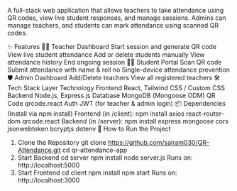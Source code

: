 A full-stack web application that allows teachers to take attendance using QR codes, view live student responses, and manage sessions. Admins can manage teachers, and students can mark attendance using scanned QR codes.

✨ Features
🧑‍🏫 Teacher Dashboard
Start session and generate QR code
View live student attendance
Add or delete students manually
View attendance history
End ongoing session
👨‍🏫 Student Portal
Scan QR code
Submit attendance with name & roll no
Single-device attendance prevention
🛡️ Admin Dashboard
Add/Delete teachers
View all registered teachers
🛠️ Tech Stack
Layer	Technology
Frontend	React, Tailwind CSS / Custom CSS
Backend	Node.js, Express.js
Database	MongoDB (Mongoose ODM)
QR Code	qrcode.react
Auth	JWT (for teacher & admin login)
📦 Dependencies (Install via npm install)
Frontend (in /client):
npm install axios react-router-dom qrcode.react
Backend (in /server):
npm install express mongoose cors jsonwebtoken bcryptjs dotenv
🚀 How to Run the Project
1. Clone the Repository
git clone https://github.com/sairam030/QR-Attendance.git
cd qr-attendance-app
2. Start Backend
cd server
npm install
node server.js
Runs on: http://localhost:5000
3. Start Frontend
cd client
npm install
npm start
Runs on: http://localhost:3000
